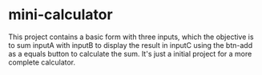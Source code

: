 # mini-calculator

This project contains a basic form with three inputs, which the objective is to sum inputA with inputB to display the result in inputC using the btn-add as a equals button to calculate the sum. 
It's just a initial project for a more complete calculator.
